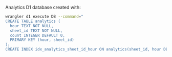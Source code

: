 Analytics D1 database created with:

```bash
wrangler d1 execute DB --command="
CREATE TABLE analytics (
  hour TEXT NOT NULL,
  sheet_id TEXT NOT NULL,
  count INTEGER DEFAULT 0,
  PRIMARY KEY (hour, sheet_id)
);
CREATE INDEX idx_analytics_sheet_id_hour ON analytics(sheet_id, hour DESC);" --remote
```
